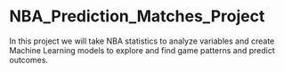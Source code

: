 # NBA_Prediction_Matches_Project
In this project we will take NBA statistics to analyze variables and create Machine Learning models to explore and find game patterns and predict outcomes.

